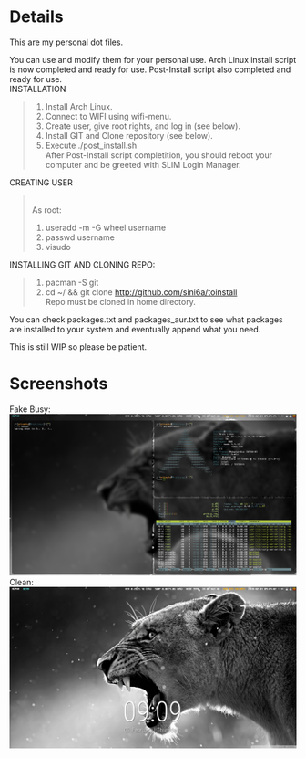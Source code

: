 # Details
This are my personal dot files. 

You can use and modify them for your personal use.
Arch Linux install script is now completed and ready for use.
Post-Install script also completed and ready for use.
<br />
INSTALLATION
> 1. Install Arch Linux.
> 2. Connect to WIFI using wifi-menu.
> 3. Create user, give root rights, and log in (see below).
> 3. Install GIT and Clone repository (see below).
> 4. Execute ./post_install.sh
<br />After Post-Install script completition, you should reboot your computer and be greeted with SLIM Login Manager.

CREATING USER
> <br />As root:
> 1. useradd -m -G wheel username
> 2. passwd username
> 3. visudo

INSTALLING GIT AND CLONING REPO:
> 1. pacman -S git
> 2. cd ~/ && git clone http://github.com/sini6a/toinstall
<br />Repo must be cloned in home directory.

You can check packages.txt and packages_aur.txt to see what packages are installed to your system and eventually append what you need.

This is still WIP so please be patient. 

# Screenshots
Fake Busy:
![Alt text](/screenshots/scrot1.png?raw=true "Screenshot Fake Busy")
Clean:
![Alt text](/screenshots/scrot2.png?raw=true "Screenshot Clean")
